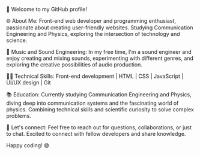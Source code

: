 👋 Welcome to my GitHub profile!

🌐 About Me:
Front-end web developer and programming enthusiast, passionate about creating user-friendly websites. Studying Communication Engineering and Physics, exploring the intersection of technology and science.

🎵 Music and Sound Engineering:
In my free time, I'm a sound engineer and enjoy creating and mixing sounds, experimenting with different genres, and exploring the creative possibilities of audio production.

👨‍💻 Technical Skills:
Front-end development | HTML | CSS | JavaScript | UI/UX design | Git

📚 Education:
Currently studying Communication Engineering and Physics, diving deep into communication systems and the fascinating world of physics. Combining technical skills and scientific curiosity to solve complex problems.

🌟 Let's connect:
Feel free to reach out for questions, collaborations, or just to chat. Excited to connect with fellow developers and share knowledge.

Happy coding! 😄




<!---
Shyar-afrini/Shyar-afrini is a ✨ special ✨ repository because its `README.md` (this file) appears on your GitHub profile.
You can click the Preview link to take a look at your changes.
--->

